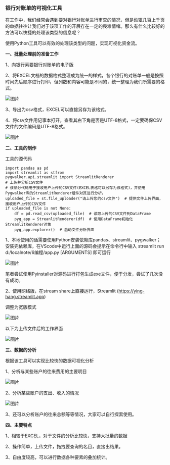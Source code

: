 ### 银行对账单的可视化工具

 
在工作中，我们经常会遇到要对银行对账单进行审查的情况，但是动辄几百上千页的单据往往让我们对于该项工作的开展存在一定的畏难情绪。那么有什么比较好的方法可以快捷的处理该类型的信息呢？

使用Python工具可以有效的处理该类型的问题，实现可视化资金流。

**一、批量处理前的准备工作**

1、向银行索要银行对账单的电子版

2、将EXCEL文档的数据格式整理成为统一的样式，各个银行的对账单一般是按照时间先后顺序进行打印，但列数和内容可能是不同的，统一整理为我们所需要的格式。

![图片](https://od.lk/s/195581362_4B2c3/111.png)

3、导出为csv格式，EXCEL可以直接另存为该格式。

4、将csv文件用记事本打开，查看其右下角是否是UTF-8格式，一定要确保CSV文件的文件编码是UTF-8格式。

![图片](https://od.lk/s/195581363_1cnaE/112.PNG)





**二、工具的制作**

工具的源代码

```
import pandas as pd
import streamlit as stfrom 
pygwalker.api.streamlit import StreamlitRenderer
# 上传并分析CSV文件
# 该部分代码用于接收用户上传的CSV文件(EXCEL表格可以另存为该格式)，并使用Pygwalker库的StreamlitRenderer组件对其进行分析。
uploaded_file = st.file_uploader("请上传您的csv文件")  # 提供文件上传界面，接收用户上传的CSV文件
if uploaded_file is not None:    
	df = pd.read_csv(uploaded_file)  # 读取上传的CSV文件到DataFrame    
	pyg_app = StreanlitRenderer(df)  # 使用DataFrame初始化StreamlitRenderer对象 
	pyg_app.explorer()  # 启动文件分析界面
```


1、本地使用的话需要使用Python安装依赖库pandas、streamlit、pygwalker；安装完依赖库，在VScode中运行上面的源码会提示在命令行中输入  streamlit run d:/localnote/6编程/app.py [ARGUMENTS] 即可运行

![图片](https://od.lk/s/195581365_YEtTd/1212.png)

笔者尝试使用Pyinstaller对源码进行打包生成exe文件，便于分发，尝试了几次没有成功。

2、使用网络版，在stream share上直接运行，Streamlit (https://ying-hang.streamlit.app) 



调整为宽版模式

![图片](https://od.lk/s/195581367_01AFS/333.png)

以下为上传文件后的工作界面

![图片](https://od.lk/s/195581370_xYSbp/1313.png)

**三、数据的分析**

根据该工具可以实现比较快的数据可视化分析

1、分析与某些账户的往来费用的主要明目

![图片](https://od.lk/s/195581371_TnBZe/444.png)

2、分析某些账户的支出、收入的情况

![图片](https://od.lk/s/195581372_83w5g/555.png)

3、还可以分析账户的往来总额等等情况，大家可以自行探索使用。

**四、主要特点**

1、相较于EXCEL，对于文件的分析比较快，支持大批量的数据

2、操作简单，上传文件，拖拽要查询的名目，直接出结果。

3、自由度较高，可以进行数据各种要素的叠加统计。
